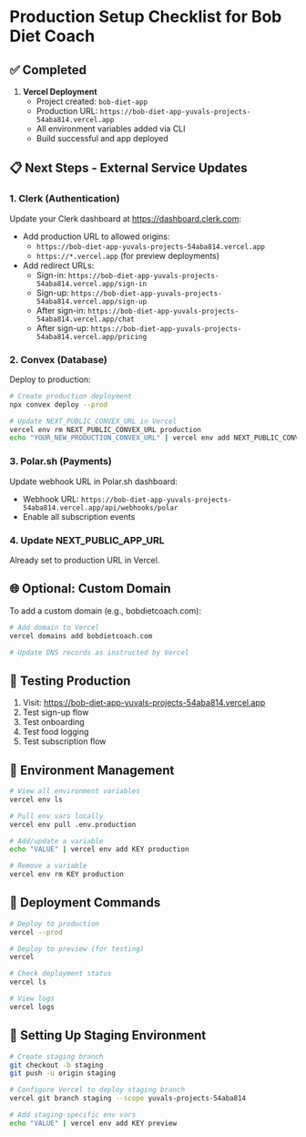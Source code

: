 # Production Setup Checklist for Bob Diet Coach

## ✅ Completed

1. **Vercel Deployment**
   - Project created: `bob-diet-app`
   - Production URL: `https://bob-diet-app-yuvals-projects-54aba814.vercel.app`
   - All environment variables added via CLI
   - Build successful and app deployed

## 📋 Next Steps - External Service Updates

### 1. Clerk (Authentication)

Update your Clerk dashboard at https://dashboard.clerk.com:

- Add production URL to allowed origins:
  - `https://bob-diet-app-yuvals-projects-54aba814.vercel.app`
  - `https://*.vercel.app` (for preview deployments)
- Add redirect URLs:
  - Sign-in: `https://bob-diet-app-yuvals-projects-54aba814.vercel.app/sign-in`
  - Sign-up: `https://bob-diet-app-yuvals-projects-54aba814.vercel.app/sign-up`
  - After sign-in: `https://bob-diet-app-yuvals-projects-54aba814.vercel.app/chat`
  - After sign-up: `https://bob-diet-app-yuvals-projects-54aba814.vercel.app/pricing`

### 2. Convex (Database)

Deploy to production:

```bash
# Create production deployment
npx convex deploy --prod

# Update NEXT_PUBLIC_CONVEX_URL in Vercel
vercel env rm NEXT_PUBLIC_CONVEX_URL production
echo "YOUR_NEW_PRODUCTION_CONVEX_URL" | vercel env add NEXT_PUBLIC_CONVEX_URL production
```

### 3. Polar.sh (Payments)

Update webhook URL in Polar.sh dashboard:

- Webhook URL: `https://bob-diet-app-yuvals-projects-54aba814.vercel.app/api/webhooks/polar`
- Enable all subscription events

### 4. Update NEXT_PUBLIC_APP_URL

Already set to production URL in Vercel.

## 🌐 Optional: Custom Domain

To add a custom domain (e.g., bobdietcoach.com):

```bash
# Add domain to Vercel
vercel domains add bobdietcoach.com

# Update DNS records as instructed by Vercel
```

## 🧪 Testing Production

1. Visit: https://bob-diet-app-yuvals-projects-54aba814.vercel.app
2. Test sign-up flow
3. Test onboarding
4. Test food logging
5. Test subscription flow

## 📝 Environment Management

```bash
# View all environment variables
vercel env ls

# Pull env vars locally
vercel env pull .env.production

# Add/update a variable
echo "VALUE" | vercel env add KEY production

# Remove a variable
vercel env rm KEY production
```

## 🚀 Deployment Commands

```bash
# Deploy to production
vercel --prod

# Deploy to preview (for testing)
vercel

# Check deployment status
vercel ls

# View logs
vercel logs
```

## 🔄 Setting Up Staging Environment

```bash
# Create staging branch
git checkout -b staging
git push -u origin staging

# Configure Vercel to deploy staging branch
vercel git branch staging --scope yuvals-projects-54aba814

# Add staging-specific env vars
echo "VALUE" | vercel env add KEY preview
```
